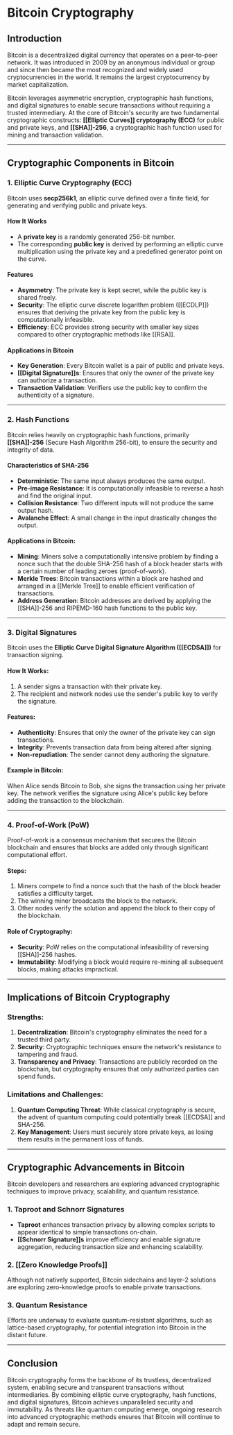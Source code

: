 # Bitcoin Cryptography

## Introduction

Bitcoin is a decentralized digital currency that operates on a peer-to-peer network. It was introduced in 2009 by an anonymous individual or group and since then became the most recognized and widely used cryptocurrencies in the world. It remains the largest cryptocurrency by market capitalization.

Bitcoin leverages asymmetric encryption, cryptographic hash functions, and digital signatures to enable secure transactions without requiring a trusted intermediary.
At the core of Bitcoin's security are two fundamental cryptographic constructs: **[[Elliptic Curves]] cryptography (ECC)** for public and private keys, and **[[SHA]]-256**, a cryptographic hash function used for mining and transaction validation.

---

## Cryptographic Components in Bitcoin

### 1. **Elliptic Curve Cryptography (ECC)**

Bitcoin uses **secp256k1**, an elliptic curve defined over a finite field, for generating and verifying public and private keys.

#### How It Works
- A **private key** is a randomly generated 256-bit number.
- The corresponding **public key** is derived by performing an elliptic curve multiplication using the private key and a predefined generator point on the curve.

#### Features
- **Asymmetry**: The private key is kept secret, while the public key is shared freely.
- **Security**: The elliptic curve discrete logarithm problem ([[ECDLP]]) ensures that deriving the private key from the public key is computationally infeasible.
- **Efficiency**: ECC provides strong security with smaller key sizes compared to other cryptographic methods like [[RSA]].

#### Applications in Bitcoin
- **Key Generation**: Every Bitcoin wallet is a pair of public and private keys.
- **[[Digital Signature]]s**: Ensures that only the owner of the private key can authorize a transaction.
- **Transaction Validation**: Verifiers use the public key to confirm the authenticity of a signature.

---

### 2. **Hash Functions**

Bitcoin relies heavily on cryptographic hash functions, primarily **[[SHA]]-256** (Secure Hash Algorithm 256-bit), to ensure the security and integrity of data.

#### Characteristics of SHA-256
- **Deterministic**: The same input always produces the same output.
- **Pre-image Resistance**: It is computationally infeasible to reverse a hash and find the original input.
- **Collision Resistance**: Two different inputs will not produce the same output hash.
- **Avalanche Effect**: A small change in the input drastically changes the output.

#### Applications in Bitcoin:
- **Mining**: Miners solve a computationally intensive problem by finding a nonce such that the double SHA-256 hash of a block header starts with a certain number of leading zeroes (proof-of-work).
- **Merkle Trees**: Bitcoin transactions within a block are hashed and arranged in a [[Merkle Tree]] to enable efficient verification of transactions.
- **Address Generation**: Bitcoin addresses are derived by applying the [[SHA]]-256 and RIPEMD-160 hash functions to the public key.

---

### 3. **Digital Signatures**

Bitcoin uses the **Elliptic Curve Digital Signature Algorithm ([[ECDSA]])** for transaction signing.

#### How It Works:
1. A sender signs a transaction with their private key.
2. The recipient and network nodes use the sender's public key to verify the signature.

#### Features:
- **Authenticity**: Ensures that only the owner of the private key can sign transactions.
- **Integrity**: Prevents transaction data from being altered after signing.
- **Non-repudiation**: The sender cannot deny authoring the signature.

#### Example in Bitcoin:
When Alice sends Bitcoin to Bob, she signs the transaction using her private key. The network verifies the signature using Alice's public key before adding the transaction to the blockchain.

---

### 4. **Proof-of-Work (PoW)**

Proof-of-work is a consensus mechanism that secures the Bitcoin blockchain and ensures that blocks are added only through significant computational effort.

#### Steps:
1. Miners compete to find a nonce such that the hash of the block header satisfies a difficulty target.
2. The winning miner broadcasts the block to the network.
3. Other nodes verify the solution and append the block to their copy of the blockchain.

#### Role of Cryptography:
- **Security**: PoW relies on the computational infeasibility of reversing [[SHA]]-256 hashes.
- **Immutability**: Modifying a block would require re-mining all subsequent blocks, making attacks impractical.

---

## Implications of Bitcoin Cryptography

### Strengths:
1. **Decentralization**: Bitcoin's cryptography eliminates the need for a trusted third party.
2. **Security**: Cryptographic techniques ensure the network's resistance to tampering and fraud.
3. **Transparency and Privacy**: Transactions are publicly recorded on the blockchain, but cryptography ensures that only authorized parties can spend funds.

### Limitations and Challenges:
1. **Quantum Computing Threat**: While classical cryptography is secure, the advent of quantum computing could potentially break [[ECDSA]] and SHA-256.
2. **Key Management**: Users must securely store private keys, as losing them results in the permanent loss of funds.

---

## Cryptographic Advancements in Bitcoin

Bitcoin developers and researchers are exploring advanced cryptographic techniques to improve privacy, scalability, and quantum resistance.

### 1. **Taproot and Schnorr Signatures**
- **Taproot** enhances transaction privacy by allowing complex scripts to appear identical to simple transactions on-chain.
- **[[Schnorr Signature]]s** improve efficiency and enable signature aggregation, reducing transaction size and enhancing scalability.

### 2. **[[Zero Knowledge Proofs]]**
Although not natively supported, Bitcoin sidechains and layer-2 solutions are exploring zero-knowledge proofs to enable private transactions.

### 3. **Quantum Resistance**
Efforts are underway to evaluate quantum-resistant algorithms, such as lattice-based cryptography, for potential integration into Bitcoin in the distant future.

---

## Conclusion

Bitcoin cryptography forms the backbone of its trustless, decentralized system, enabling secure and transparent transactions without intermediaries. By combining elliptic curve cryptography, hash functions, and digital signatures, Bitcoin achieves unparalleled security and immutability. As threats like quantum computing emerge, ongoing research into advanced cryptographic methods ensures that Bitcoin will continue to adapt and remain secure.
